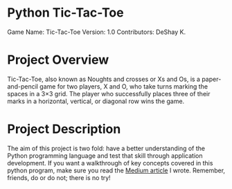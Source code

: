# Python Tic-Tac-Toe
Game Name: Tic-Tac-Toe
Version: 1.0
Contributors: DeShay K.

# Project Overview
Tic-Tac-Toe, also known as Noughts and crosses or Xs and Os, is a paper-and-pencil game for two players, X and O, who take turns marking the spaces in a 3×3 grid. The player who successfully places three of their marks in a horizontal, vertical, or diagonal row wins the game.

# Project Description
The aim of this project is two fold: have a better understanding of the Python programming language and test that skill through application development. If you want a walkthrough of key concepts covered in this python program, make sure you read the [Medium article]() I wrote. Remember, friends, do or do not; there is no try!